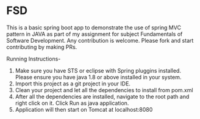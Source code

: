 # FSD
This is a basic spring boot app to demonstrate the use of spring MVC pattern in JAVA as part of my assignment for subject Fundamentals of Software Development. Any contribution is welcome. Please fork and start contributing by making PRs. 

Running Instructions-
1. Make sure you have STS or eclipse with Spring pluggins installed. Please ensure you have java 1.8 or above installed in your system.
2. Import this project as a git project in your IDE. 
3. Clean your project and let all the dependencies to install from pom.xml
4. After all the dependencies are installed, navigate to the root path and right click on it. Click Run as java application. 
5. Application will then start on Tomcat at localhost:8080
